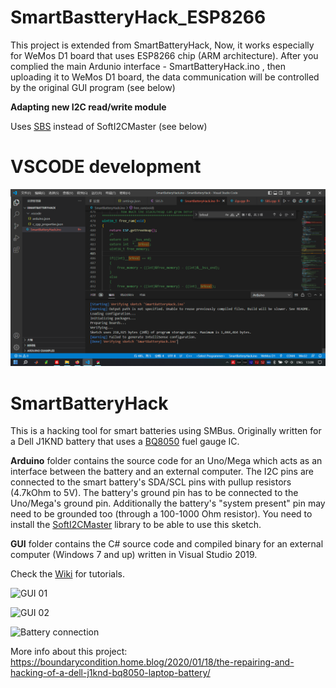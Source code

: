 # SmartBastteryHack_ESP8266
This project is extended from SmartBatteryHack, Now, it works especially for WeMos D1 board that uses ESP8266 chip (ARM architecture).
After you complied the main Ardunio interface - SmartBatteryHack.ino , then uploading it to WeMos D1 board, the data communication will be controlled by the original GUI program (see below) 

**Adapting new I2C read/write module**

Uses [SBS](https://github.com/simonchen/SBS) instead of SoftI2CMaster (see below)

# VSCODE development
![VSCODE development](https://github.com/simonchen/SmartBatteryHack_ESP8266/blob/master/SmartBatteryHack_ESP8266.png)

# SmartBatteryHack
This is a hacking tool for smart batteries using SMBus. Originally written for a Dell J1KND battery that uses a [BQ8050](Datasheets/BQ8050_datasheet.pdf) fuel gauge IC.

**Arduino** folder contains the source code for an Uno/Mega which acts as an interface between the battery and an external computer. The I2C pins are connected to the smart battery's SDA/SCL pins with pullup resistors (4.7kOhm to 5V). The battery's ground pin has to be connected to the Uno/Mega's ground pin. Additionally the battery's "system present" pin may need to be grounded too (through a 100-1000 Ohm resistor). You need to install the [SoftI2CMaster](https://github.com/felias-fogg/SoftI2CMaster) library to be able to use this sketch.

**GUI** folder contains the C# source code and compiled binary for an external computer (Windows 7 and up) written in Visual Studio 2019.

Check the [Wiki](https://github.com/laszlodaniel/SmartBatteryHack/wiki) for tutorials.

![GUI 01](https://boundaryconditionhome.files.wordpress.com/2020/01/sbhack_gui_01.png)

![GUI 02](https://boundaryconditionhome.files.wordpress.com/2020/01/sbhack_gui_02.png)

![Battery connection](https://boundaryconditionhome.files.wordpress.com/2020/02/img_20200202_092224_02.jpg)

More info about this project:  
https://boundarycondition.home.blog/2020/01/18/the-repairing-and-hacking-of-a-dell-j1knd-bq8050-laptop-battery/
